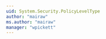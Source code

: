 ```yaml
---
uid: System.Security.PolicyLevelType
author: "mairaw"
ms.author: "mairaw"
manager: "wpickett"
---
```

